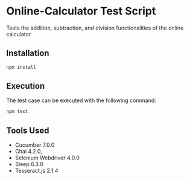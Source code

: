 # Online-Calculator Test Script

Tests the addition, subtraction, and division functionalities of the online calculator

## Installation
```bash
npm install
```

## Execution

The test case can be executed with the following command:
```bash
npm test
```

## Tools Used

* Cucumber 7.0.0
* Chai 4.2.0,
* Selenium Webdriver 4.0.0 
* Sleep 6.3.0
* Tesseract.js 2.1.4